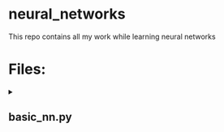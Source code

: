 # neural_networks
This repo contains all my work while learning neural networks 

<h1>Files:</h1>
<details><summary><h2>basic_nn.py</h2></summary>
<p> This is a basic neural network with 3 hidden layers. It uses backpropagation to update the weights and sigmoid activation as a threshold function</p>
<p>The weights are initialized randomly using the relation: </p>
<p align="center">-1/sqrt(number_of_nodes) to 1/sqrt(number_of_nodes)</p>
<p> During training, the calculated error (target-desired) is backpropagated using the relation:</p>
<p align="center">&#x3B4;E/&#x3B4;W<sub>jk</sub> = -(t<sub>k</sub> - O<sub>k</sub>) &#x2022; sigmoid(&#8721;<sub>j</sub>W<sub>jk</sub> &#x2022; O<sub>j</sub>)(1-sigmoid(&#8721;<sub>j</sub>W<sub>jk</sub> &#x2022; O<sub>j</sub>) &#x2022; O<sub>j</sub></p>
<h4>Block Diagram of Neural Network</h4>
  
![image](https://user-images.githubusercontent.com/37641675/233166878-8ef3d47f-2c27-4944-b58d-9a0f9321976e.png)

<h4>Requirements</h4>
<li>numpy</li>
<li>scipy</li>

<h4>Usage</h4> 
<li>Clone the repo</li>
<li>Run the requirements.txt file using the command: pip install -r requirements.txt</li>
<li>Run the basic_nn.py file with a path to the folder containing the number to be identified</li>
<li>This will train with the digits dataset provided and identify the numbers using the default parameters. To customize the parameters, run the basic_nn.py with the arguments: num_hidden_layers=xxx num_hidden_nodes=xxx learning_rate=xxx epochs=xxx</li>
<li> This will run and show the predicted values of the input</li>
</details>
